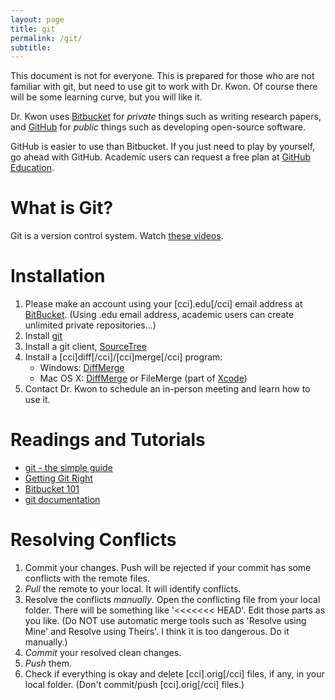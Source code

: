 ```yaml
---
layout: page
title: git
permalink: /git/
subtitle:
---
```


This document is not for everyone. This is prepared for those who are not familiar with git, but need to use git to work with Dr. Kwon. Of course there will be some learning curve, but you will like it.

Dr. Kwon uses <a href="http://bitbucket.org" target="_blank">Bitbucket</a> for <em>private</em> things such as writing research papers, and <a href="http://github.com" target="_blank">GitHub</a> for <em>public</em> things such as developing open-source software.

GitHub is easier to use than Bitbucket. If you just need to play by yourself, go ahead with GitHub. Academic users can request a free plan at <a href="https://education.github.com/discount_requests/new" target="_blank">GitHub Education</a>.
<h1>What is Git?</h1>
Git is a version control system. Watch <a href="http://git-scm.com/videos" target="_blank">these videos</a>.
<h1>Installation</h1>
<ol>
	<li>Please make an account using your [cci].edu[/cci] email address at <a href="https://bitbucket.org" target="_blank">BitBucket</a>.
(Using .edu email address, academic users can create unlimited private repositories…)</li>
	<li>Install <a href="https://confluence.atlassian.com/display/BITBUCKET/Set+up+Git" target="_blank">git</a></li>
	<li>Install a git client, <a href="http://www.sourcetreeapp.com" target="_blank">SourceTree</a></li>
	<li>Install a [cci]diff[/cci]/[cci]merge[/cci] program:
<ul>
	<li>Windows: <a href="http://www.sourcegear.com/diffmerge/" target="_blank">DiffMerge</a></li>
	<li>Mac OS X: <a href="http://www.sourcegear.com/diffmerge/" target="_blank">DiffMerge</a> or FileMerge (part of <a href="https://developer.apple.com/xcode/" target="_blank">Xcode</a>)</li>
</ul>
</li>
	<li>Contact Dr. Kwon to schedule an in-person meeting and learn how to use it.</li>
</ol>
<h1>Readings and Tutorials</h1>
<ul>
	<li><a href="https://rogerdudler.github.io/git-guide/index.html" target="_blank">git - the simple guide</a></li>
	<li><a href="https://www.atlassian.com/git/?atl_medium=AC&amp;atl_source=STPBB&amp;atl_camp=default_sub1" target="_blank">Getting Git Right</a></li>
	<li><a href="https://confluence.atlassian.com/display/BITBUCKET/Bitbucket+101;jsessionid=64E39ABE2046636E1312BFE274C3A56F.node1" target="_blank">Bitbucket 101</a></li>
	<li><a href="http://www.git-scm.com/doc" target="_blank">git documentation</a></li>
</ul>
<h1>Resolving Conflicts</h1>
<ol>
	<li>Commit your changes. Push will be rejected if your commit has some conflicts with the remote files.</li>
	<li><em>Pull</em> the remote to your local. It will identify conflicts.</li>
	<li>Resolve the conflicts <em>manually</em>. Open the conflicting file from your local folder. There will be something like '&lt;&lt;&lt;&lt;&lt;&lt;&lt; HEAD'. Edit those parts as you like. (Do NOT use automatic merge tools such as 'Resolve using Mine' and Resolve using Theirs'. I think it is too dangerous. Do it manually.)</li>
	<li><em>Commit</em> your resolved clean changes.</li>
	<li><em>Push</em> them.</li>
	<li>Check if everything is okay and delete [cci].orig[/cci] files, if any, in your local folder. (Don't commit/push [cci].orig[/cci] files.)</li>
</ol>
&nbsp;
